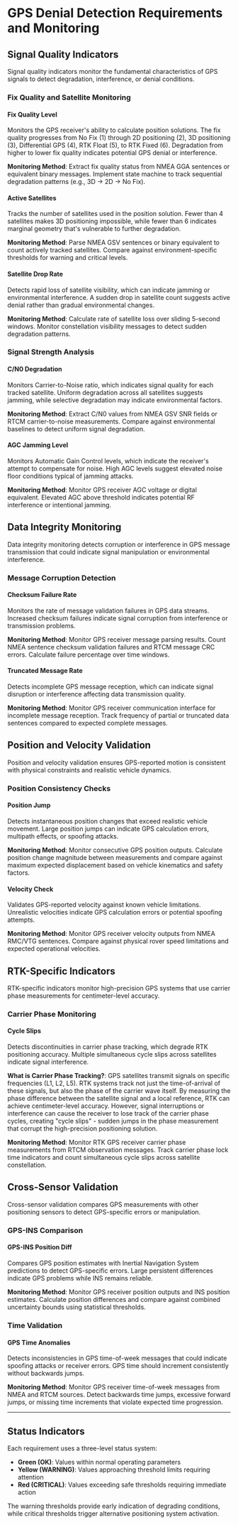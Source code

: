 # GPS Denial Detection Requirements and Monitoring

## Signal Quality Indicators

Signal quality indicators monitor the fundamental characteristics of GPS signals to detect degradation, interference, or denial conditions.

### Fix Quality and Satellite Monitoring

#### Fix Quality Level
Monitors the GPS receiver's ability to calculate position solutions. The fix quality progresses from No Fix (1) through 2D positioning (2), 3D positioning (3), Differential GPS (4), RTK Float (5), to RTK Fixed (6). Degradation from higher to lower fix quality indicates potential GPS denial or interference.

**Monitoring Method**: Extract fix quality status from NMEA GGA sentences or equivalent binary messages. Implement state machine to track sequential degradation patterns (e.g., 3D → 2D → No Fix).

#### Active Satellites
Tracks the number of satellites used in the position solution. Fewer than 4 satellites makes 3D positioning impossible, while fewer than 6 indicates marginal geometry that's vulnerable to further degradation.

**Monitoring Method**: Parse NMEA GSV sentences or binary equivalent to count actively tracked satellites. Compare against environment-specific thresholds for warning and critical levels.

#### Satellite Drop Rate
Detects rapid loss of satellite visibility, which can indicate jamming or environmental interference. A sudden drop in satellite count suggests active denial rather than gradual environmental changes.

**Monitoring Method**: Calculate rate of satellite loss over sliding 5-second windows. Monitor constellation visibility messages to detect sudden degradation patterns.

### Signal Strength Analysis

#### C/N0 Degradation
Monitors Carrier-to-Noise ratio, which indicates signal quality for each tracked satellite. Uniform degradation across all satellites suggests jamming, while selective degradation may indicate environmental factors.

**Monitoring Method**: Extract C/N0 values from NMEA GSV SNR fields or RTCM carrier-to-noise measurements. Compare against environmental baselines to detect uniform signal degradation.

#### AGC Jamming Level
Monitors Automatic Gain Control levels, which indicate the receiver's attempt to compensate for noise. High AGC levels suggest elevated noise floor conditions typical of jamming attacks.

**Monitoring Method**: Monitor GPS receiver AGC voltage or digital equivalent. Elevated AGC above threshold indicates potential RF interference or intentional jamming.

## Data Integrity Monitoring

Data integrity monitoring detects corruption or interference in GPS message transmission that could indicate signal manipulation or environmental interference.

### Message Corruption Detection

#### Checksum Failure Rate
Monitors the rate of message validation failures in GPS data streams. Increased checksum failures indicate signal corruption from interference or transmission problems.

**Monitoring Method**: Monitor GPS receiver message parsing results. Count NMEA sentence checksum validation failures and RTCM message CRC errors. Calculate failure percentage over time windows.

#### Truncated Message Rate
Detects incomplete GPS message reception, which can indicate signal disruption or interference affecting data transmission quality.

**Monitoring Method**: Monitor GPS receiver communication interface for incomplete message reception. Track frequency of partial or truncated data sentences compared to expected complete messages.

## Position and Velocity Validation

Position and velocity validation ensures GPS-reported motion is consistent with physical constraints and realistic vehicle dynamics.

### Position Consistency Checks

#### Position Jump
Detects instantaneous position changes that exceed realistic vehicle movement. Large position jumps can indicate GPS calculation errors, multipath effects, or spoofing attacks.

**Monitoring Method**: Monitor consecutive GPS position outputs. Calculate position change magnitude between measurements and compare against maximum expected displacement based on vehicle kinematics and safety factors.

#### Velocity Check
Validates GPS-reported velocity against known vehicle limitations. Unrealistic velocities indicate GPS calculation errors or potential spoofing attempts.

**Monitoring Method**: Monitor GPS receiver velocity outputs from NMEA RMC/VTG sentences. Compare against physical rover speed limitations and expected operational velocities.

## RTK-Specific Indicators

RTK-specific indicators monitor high-precision GPS systems that use carrier phase measurements for centimeter-level accuracy.

### Carrier Phase Monitoring

#### Cycle Slips
Detects discontinuities in carrier phase tracking, which degrade RTK positioning accuracy. Multiple simultaneous cycle slips across satellites indicate signal interference.

**What is Carrier Phase Tracking?**: GPS satellites transmit signals on specific frequencies (L1, L2, L5). RTK systems track not just the time-of-arrival of these signals, but also the phase of the carrier wave itself. By measuring the phase difference between the satellite signal and a local reference, RTK can achieve centimeter-level accuracy. However, signal interruptions or interference can cause the receiver to lose track of the carrier phase cycles, creating "cycle slips" - sudden jumps in the phase measurement that corrupt the high-precision positioning solution.

**Monitoring Method**: Monitor RTK GPS receiver carrier phase measurements from RTCM observation messages. Track carrier phase lock time indicators and count simultaneous cycle slips across satellite constellation.

## Cross-Sensor Validation

Cross-sensor validation compares GPS measurements with other positioning sensors to detect GPS-specific errors or manipulation.

### GPS-INS Comparison

#### GPS-INS Position Diff
Compares GPS position estimates with Inertial Navigation System predictions to detect GPS-specific errors. Large persistent differences indicate GPS problems while INS remains reliable.

**Monitoring Method**: Monitor GPS receiver position outputs and INS position estimates. Calculate position differences and compare against combined uncertainty bounds using statistical thresholds.

### Time Validation

#### GPS Time Anomalies
Detects inconsistencies in GPS time-of-week messages that could indicate spoofing attacks or receiver errors. GPS time should increment consistently without backwards jumps.

**Monitoring Method**: Monitor GPS receiver time-of-week messages from NMEA and RTCM sources. Detect backwards time jumps, excessive forward jumps, or missing time increments that violate expected time progression.

---

## Status Indicators

Each requirement uses a three-level status system:

- **Green (OK)**: Values within normal operating parameters
- **Yellow (WARNING)**: Values approaching threshold limits requiring attention
- **Red (CRITICAL)**: Values exceeding safe thresholds requiring immediate action

The warning thresholds provide early indication of degrading conditions, while critical thresholds trigger alternative positioning system activation.